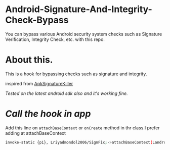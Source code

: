 # Android-Signature-And-Integrity-Check-Bypass
You can bypass various Android security system checks such as Signature Verification, Integrity Check, etc. with this repo.
# About this.
This is a hook for bypassing checks such as signature and integrity.

inspired from [ApkSignatureKiller](https://github.com/L-JINBIN/ApkSignatureKiller)


*Tested on the latest android sdk also and it's working fine.*


# *Call the hook in app*
Add this line on ```attachBaseContext``` or ```onCreate``` method in thr class.I prefer adding at attachBaseContext

```bash
invoke-static {p1}, Lriyadmondol2006/SignFix;->attachBaseContext(Landroid/content/Context;)V
```
